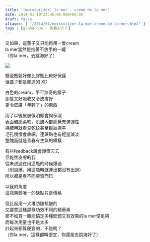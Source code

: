 ```yaml
---
title: '[moisturizer] la mer - creme de la mer'
date: 2014-01-10T22:45:00.000+08:00
draft: false
aliases: [ "/2014/01/moisturizer-la-mer-creme-de-la-mer.html" ]
tags : [glamorous - 保養おたく]
---
```


又如果，這輩子又只能再用一隻cream  
la mer當然是抱著不放手的一罐  
（你la mer，去跳海好了）  

![](/images/cremedelamer.jpg)

搪瓷瓶裝好像比膠瓶比較好保護  
但蓋子都是膠造的 XD  
  
白色的cream，平平無奇的樣子  
卻是又好吸收又令皮膚好  
更令皮膚「年輕了」的東西  
  
用了以後皮膚很明顯會夠保濕  
表面觸感柔軟，肌膚內部感覺充滿彈性  
持續用就看見乾紋甚至皺紋撫平  
毛孔慢慢會收細，連斑點也有輕量減淡  
整塊面就是青春有生氣的模樣  
  
有些feedback說會爆瘡云云  
但乾性皮膚的我  
從未試過在用這瓶的時候爆過  
（別說爆，用這瓶時就連出都沒有出過）  
所以都是看不同膚質而已  
  
以我的角度  
這瓶東西唯一的缺點只是價格  
  
但比起用一大堆防皺抗皺的  
又要買這樣那樣功效不同的精華素  
那不如買一瓶能搞定多種問題又有效果的la mer便足夠  
而每次用量也不是太多  
計起來都算便宜的，不是嗎？  
（你la mer，這樣都叫便宜，你還是去跳海好了）
